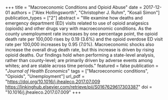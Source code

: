 +++
title = "Macroeconomic Conditions and Opioid Abuse"
date = 2017-12-01
authors = ["Alex Hollingsworth", "Christopher J. Ruhm", "Kosali Simon"]
publication_types = ["2"]
abstract = "We examine how deaths and emergency department (ED) visits related to use of opioid analgesics (opioids) and other drugs vary with macroeconomic conditions. As the county unemployment rate increases by one percentage point, the opioid death rate per 100,000 rises by 0.19 (3.6%) and the opioid overdose ED visit rate per 100,000 increases by 0.95 (7.0%). Macroeconomic shocks also increase the overall drug death rate, but this increase is driven by rising opioid deaths. Our findings hold when performing a state-level analysis, rather than county-level; are primarily driven by adverse events among whites; and are stable across time periods."
featured = false
publication = "*Journal of Health Economics*"
tags = ["Macroeconomic conditions", "Opioids", "Unemployment"]
url_pdf = "https://doi.org/10.1016/j.jhealeco.2017.07.009 https://linkinghub.elsevier.com/retrieve/pii/S0167629617303387"
doi = "10.1016/j.jhealeco.2017.07.009"
+++

